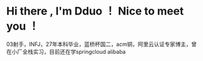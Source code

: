 # Hi there , I'm Dduo ！ Nice to meet you ！

03射手，INFJ，27年本科毕业，蓝桥杯国二，acm铜，阿里云认证专家博主，曾在小厂全栈实习，目前还在学springcloud alibaba
